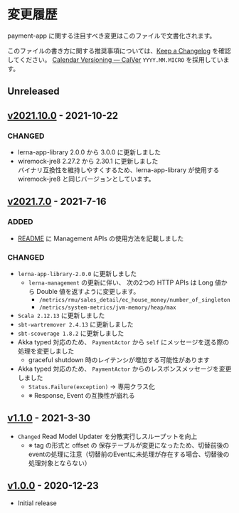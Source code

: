 # 変更履歴

payment-app に関する注目すべき変更はこのファイルで文書化されます。

このファイルの書き方に関する推奨事項については、[Keep a Changelog](https://keepachangelog.com/ja/1.0.0/) を確認してください。
[Calendar Versioning — CalVer](https://calver.org/) `YYYY.MM.MICRO` を採用しています。

## Unreleased


## [v2021.10.0] - 2021-10-22
[v2021.10.0]: https://github.com/lerna-stack/lerna-sample-payment-app/compare/v2021.7.0...v2021.10.0

### CHANGED

- lerna-app-library 2.0.0 から 3.0.0 に更新しました
- wiremock-jre8 2.27.2 から 2.30.1 に更新しました  
  バイナリ互換性を維持しやすくするため、lerna-app-library が使用する wiremock-jre8 と同じバージョンとしています。


## [v2021.7.0] - 2021-7-16
[v2021.7.0]: https://github.com/lerna-stack/lerna-sample-payment-app/compare/v1.1.0...v2021.7.0

### ADDED
- [README](README.md) に Management APIs の使用方法を記載しました

### CHANGED
- `lerna-app-library-2.0.0` に更新しました
    - `lerna-management` の更新に伴い、
      次の2つの HTTP APIs は Long 値から Double 値を返すように変更します。
        - `/metrics/rmu/sales_detail/ec_house_money/number_of_singleton`
        - `/metrics/system-metrics/jvm-memory/heap/max`
- `Scala 2.12.13` に更新しました
- `sbt-wartremover 2.4.13` に更新しました
- `sbt-scoverage 1.8.2` に更新しました
- Akka typed 対応のため、 `PaymentActor` から `self` にメッセージを送る際の処理を変更しました
    - graceful shutdown 時のレイテンシが増加する可能性があります
- Akka typed 対応のため、 `PaymentActor` からのレスポンスメッセージを変更しました
    -  `Status.Failure(exception)` -> 専用クラス化
    - ※ Response, Event の互換性が崩れる

## [v1.1.0] - 2021-3-30
[v1.1.0]: https://github.com/lerna-stack/lerna-sample-payment-app/compare/v1.0.0...v1.1.0
- `Changed` Read Model Updater を分散実行しスループットを向上
    - ※ tag の形式と offset の 保存テーブルが変更になったため、切替前後のeventの処理に注意（切替前のEventに未処理が存在する場合、切替後の処理対象とならない）

## [v1.0.0] - 2020-12-23
[v1.0.0]: https://github.com/lerna-stack/lerna-sample-payment-app/releases/tag/v1.0.0

- Initial release
